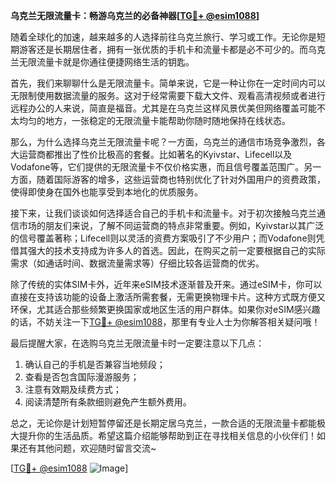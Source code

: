 **乌克兰无限流量卡：畅游乌克兰的必备神器[[TG💪+ @esim1088](https://t.me/s/esim1088)]**

随着全球化的加速，越来越多的人选择前往乌克兰旅行、学习或工作。无论你是短期游客还是长期居住者，拥有一张优质的手机卡和流量卡都是必不可少的。而乌克兰无限流量卡就是你通往便捷网络生活的钥匙。

首先，我们来聊聊什么是无限流量卡。简单来说，它是一种让你在一定时间内可以无限制使用数据流量的服务。这对于经常需要下载大文件、观看高清视频或者进行远程办公的人来说，简直是福音。尤其是在乌克兰这样风景优美但网络覆盖可能不太均匀的地方，一张稳定的无限流量卡能帮助你随时随地保持在线状态。

那么，为什么选择乌克兰无限流量卡呢？一方面，乌克兰的通信市场竞争激烈，各大运营商都推出了性价比极高的套餐。比如著名的Kyivstar、Lifecell以及Vodafone等，它们提供的无限流量卡不仅价格实惠，而且信号覆盖范围广。另一方面，随着国际游客的增多，这些运营商也特别优化了针对外国用户的资费政策，使得即使身在国外也能享受到本地化的优质服务。

接下来，让我们谈谈如何选择适合自己的手机卡和流量卡。对于初次接触乌克兰通信市场的朋友们来说，了解不同运营商的特点非常重要。例如，Kyivstar以其广泛的信号覆盖著称；Lifecell则以灵活的资费方案吸引了不少用户；而Vodafone则凭借其强大的技术支持成为许多人的首选。因此，在购买之前一定要根据自己的实际需求（如通话时间、数据流量需求等）仔细比较各运营商的优劣。

除了传统的实体SIM卡外，近年来eSIM技术逐渐普及开来。通过eSIM卡，你可以直接在支持该功能的设备上激活所需套餐，无需更换物理卡片。这种方式既方便又环保，尤其适合那些频繁更换国家或地区生活的用户群体。如果你对eSIM感兴趣的话，不妨关注一下[TG💪+ @esim1088](https://t.me/s/esim1088)，那里有专业人士为你解答相关疑问哦！

最后提醒大家，在选购乌克兰无限流量卡时一定要注意以下几点：
1. 确认自己的手机是否兼容当地频段；
2. 查看是否包含国际漫游服务；
3. 注意有效期及续费方式；
4. 阅读清楚所有条款细则避免产生额外费用。

总之，无论你是计划短暂停留还是长期定居乌克兰，一款合适的无限流量卡都能极大提升你的生活品质。希望这篇介绍能够帮助到正在寻找相关信息的小伙伴们！如果还有其他问题，欢迎随时留言交流~

[[TG💪+ @esim1088](https://t.me/s/esim1088) ![Image](https://i.postimg.cc/4NQfJmqS/Snipaste-2025-05-13-00-14-12.png)]